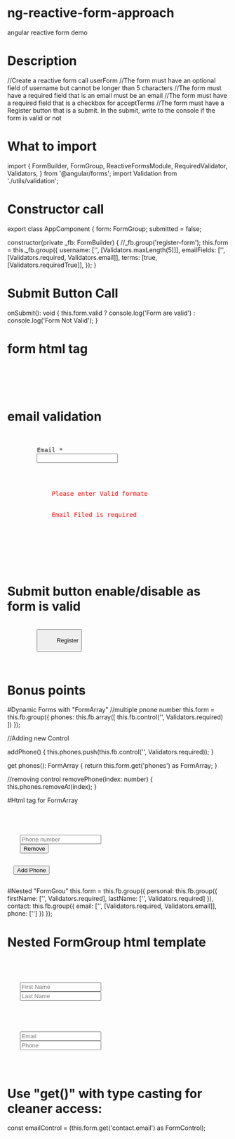 # ng-reactive-form-approach
angular reactive form demo

# Description 
//Create a reactive form call userForm
//The form must have an optional field of username but cannot be longer than 5 characters
//The form must have a required field that is an email must be an email
//The form must have a required field that is a checkbox for acceptTerms
//The form must have a Register button that is a submit. In the submit, write to the console if the form is valid or not


# What to import
import {
  FormBuilder,
  FormGroup,
  ReactiveFormsModule,
  RequiredValidator,
  Validators,
} from '@angular/forms';
import Validation from './utils/validation';

# Constructor call
export class AppComponent {
  form: FormGroup;
  submitted = false;

  constructor(private _fb: FormBuilder) {
    //_fb.group('register-form');
    this.form = this._fb.group({
      username: ['', [Validators.maxLength(5)]],
      emailFields: ['', [Validators.required, Validators.email]],
      terms: [true, [Validators.requiredTrue]],
    });
  }

# Submit Button Call

onSubmit(): void {
    this.form.valid
      ? console.log('Form are valid')
      : console.log('Form Not Valid');
  }

  # form html tag
  <pre>
  <form class="register-form" [formGroup]="form" (ngSubmit)="onSubmit()">
  </pre>
  # email validation 
  <pre>
  <div class="row mb-3">
        <label>Email *</label>
        <input
          type="email"
          formControlName="emailFields"
          id="email"
          class="form-control"
          required
        />
        <p
          style="color:red"
          *ngIf="
            form?.get('emailFields')?.invalid &&
            form?.get('emailFields')?.touched
          "
        >
          <span *ngIf="form?.get('emailFields')?.errors?.['email']">
            Please enter Valid formate
          </span>
          <span *ngIf="form?.get('emailFields')?.errors?.['required']">
            Email Filed is required
          </span>
        </p>
      </div>
  </pre>
# Submit button enable/disable as form is valid
<pre>
<div class="row mb-3">
        <button
          [disabled]="form.invalid"
          type="submit"
          class="btn btn-primary float-end"
        >
          Register
        </button>
      </div>
</pre>


# Bonus points
#Dynamic Forms with "FormArray"
//multiple pnone number
this.form = this.fb.group({
  phones: this.fb.array([
    this.fb.control('', Validators.required)
  ])
});

//Adding new Control

addPhone() {
  this.phones.push(this.fb.control('', Validators.required));
}

get phones(): FormArray {
  return this.form.get('phones') as FormArray;
}

//removing control
removePhone(index: number) {
  this.phones.removeAt(index);
}

#Html tag for FormArray
<code>
<div formArrayName="phones">
  <div *ngFor="let phone of phones.controls; let i = index">
    <input [formControlName]="i" placeholder="Phone number">
    <button (click)="removePhone(i)">Remove</button>
  </div>
  <button (click)="addPhone()">Add Phone</button>
</div>
</code>

#Nested "FormGrou"
this.form = this.fb.group({
  personal: this.fb.group({
    firstName: ['', Validators.required],
    lastName: ['', Validators.required]
  }),
  contact: this.fb.group({
    email: ['', [Validators.required, Validators.email]],
    phone: ['']
  })
});

# Nested FormGroup html template

<code>
<form [formGroup]="form">
  <div formGroupName="personal">
    <input formControlName="firstName" placeholder="First Name">
    <input formControlName="lastName" placeholder="Last Name">
  </div>

  <div formGroupName="contact">
    <input formControlName="email" placeholder="Email">
    <input formControlName="phone" placeholder="Phone">
  </div>
</form>
</code>

# Use "get()" with type casting for cleaner access:
const emailControl = (this.form.get('contact.email') as FormControl);
